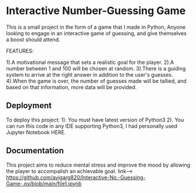 
# Interactive Number-Guessing Game
This is a small project in the form of a game that I made in Python, Anyone looking to engage in an interactive game of guessing, and give themselves a boost should attend. 

FEATURES: 

1).A motivational message that sets a realistic goal for the player. 
2).A number between 1 and 100 will be chosen at random. 
3).There is a guiding system to arrive at the right answer in addition to the user's guesses.
4).When the game is over, the number of guesses made will be tallied, and based on that information, more data will be provided.
## Deployment

To deploy this project:
1). You must have latest version of Python3
2). You can run this code in any IDE supporting Python3, I had personally used Jupyter Notebook HERE. 
## Documentation

This project aims to reduce mental stress and improve the mood by allowing the player to accompalish an achievable goal.
link--> 
https://github.com/avigarg820/Interactive-No.-Guessing-Game-.py/blob/main/file1.ipynb
